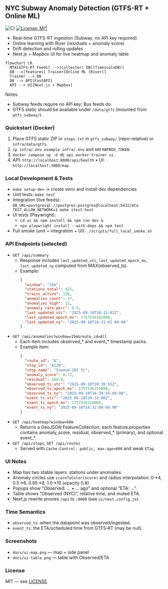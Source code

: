 <!--
Web Check (verified on current MTA official pages):

1) Subway GTFS-RT access policy:
   - The official MTA Real-time Data Feeds page states: "Accounts and API keys are no longer required to access these feeds." — https://api.mta.info/

2) Current Subway GTFS-RT feed endpoints (GTFS-RT by line family):
   - ACE: https://api-endpoint.mta.info/Dataservice/mtagtfsfeeds/nyct%2Fgtfs-ace
   - BDFM: https://api-endpoint.mta.info/Dataservice/mtagtfsfeeds/nyct%2Fgtfs-bdfm
   - G:   https://api-endpoint.mta.info/Dataservice/mtagtfsfeeds/nyct%2Fgtfs-g
   - JZ:  https://api-endpoint.mta.info/Dataservice/mtagtfsfeeds/nyct%2Fgtfs-jz
   - NQRW:https://api-endpoint.mta.info/Dataservice/mtagtfsfeeds/nyct%2Fgtfs-nqrw
   - L:   https://api-endpoint.mta.info/Dataservice/mtagtfsfeeds/nyct%2Fgtfs-l
   - SI:  https://api-endpoint.mta.info/Dataservice/mtagtfsfeeds/nyct%2Fgtfs-si
   - 1234567 (numbered lines): https://api-endpoint.mta.info/Dataservice/mtagtfsfeeds/nyct%2Fgtfs

3) Bus GTFS-RT policy (Bus Time APIs):
   - The MTA Developers page states: "Real-time bus data is provided via the Bus Time set of APIs. You will need to create an account and use an API key to access the feeds." — https://new.mta.info/developers (see Realtime data → Buses; Bus Time docs: http://bt.mta.info/wiki/Developers/Index)
-->

## NYC Subway Anomaly Detection (GTFS-RT + Online ML)

![CI](https://img.shields.io/badge/CI-green?style=flat) [![License: MIT](https://img.shields.io/badge/License-MIT-blue.svg)](LICENSE)

- Real-time GTFS-RT ingestion (Subway; no API key required)
- Online learning with River (residuals + anomaly score)
- Drift detection and rolling updates
- Next.js + Mapbox UI for live heatmap and anomaly table

```mermaid
flowchart LR
  MTA[GTFS-RT Feeds] -->|collector| DB[(TimescaleDB)]
  DB -->|features| Trainer[Online ML (River)]
  Trainer --> DB
  DB --> API[FastAPI]
  API --> UI[Next.js + Mapbox]
```

Notes
- Subway feeds require no API key; Bus feeds do.
- GTFS static should be available under `/data/gtfs` (mounted from `gtfs_subway/`).

### Quickstart (Docker)
1) Place GTFS static ZIP or `stops.txt` in `gtfs_subway/` (repo-relative) or `infra/data/gtfs`.
2) `cp infra/.env.example infra/.env` and set `MAPBOX_TOKEN`.
3) `docker compose up -d db api worker trainer ui`.
4) API: `http://localhost:8000/api/health` • UI: `http://localhost:3000/map`.

### Local Development & Tests
- `make setup-dev` → create venv and install dev dependencies
- Unit tests: `make test`
- Integration (live feeds): `DB_URL=postgresql://postgres:postgres@localhost:5432/mta TEST_ALLOW_NETWORK=1 make itest-host`
- UI tests (Playwright):
  - `cd ui && npm install && npm run dev &`
  - `npx playwright install --with-deps && npm test`
- Full smoke (unit + integration + UI): `./scripts/full_local_smoke.sh`

### API Endpoints (selected)
- `GET /api/summary`
  - Response includes `last_updated_utc`, `last_updated_epoch_ms`, `last_updated_ny` computed from MAX(observed_ts).
  - Example:
    ```json
    {
      "window": "15m",
      "stations_total": 421,
      "trains_active": 128,
      "anomalies_count": 37,
      "anomalies_high": 12,
      "anomaly_rate_perc": 8.9,
      "last_updated_utc": "2025-09-10T20:31:02Z",
      "last_updated_epoch_ms": 1757536262000,
      "last_updated_ny": "2025-09-10T16:31:02-04:00"
    }
    ```
- `GET /api/anomalies?window=15m&route_id=All`
  - Each item includes observed_* and event_* timestamp packs.
  - Example item:
    ```json
    {
      "route_id": "A",
      "stop_id": "A12N",
      "stop_name": "Inwood-207 St",
      "anomaly_score": 0.72,
      "residual": 180.0,
      "observed_ts_utc": "2025-09-10T20:30:55Z",
      "observed_ts_epoch_ms": 1757536255000,
      "observed_ts_ny": "2025-09-10T16:30:55-04:00",
      "event_ts_utc": "2025-09-10T20:32:00Z",
      "event_ts_epoch_ms": 1757536320000,
      "event_ts_ny": "2025-09-10T16:32:00-04:00"
    }
    ```
- `GET /api/heatmap?window=60m`
  - Returns a GeoJSON FeatureCollection; each feature.properties contains anomaly_score, residual, observed_* (primary), and optional event_*.
- `GET /api/stops`, `GET /api/routes`
  - Served with `Cache-Control: public, max-age=600` and weak `ETag`.

### UI Notes
- Map has two stable layers: stations under anomalies.
- Anomaly circles use `scoreToColor(score)` and radius interpolation: 0→4, 0.5→6, 0.85→8, 1.0→10 (opacity 0.8).
- Popups show “Observed: … • … ago” and optional “ETA: …”.
- Table shows “Observed (NYC)”, relative time, and muted ETA.
- Next.js rewrite proxies `/api` to `:8000` (see `ui/next.config.js`).

### Time Semantics
- `observed_ts`: when the datapoint was observed/ingested.
- `event_ts`: the ETA/scheduled time from GTFS‑RT (may be null).

### Screenshots
- `docs/ui-map.png` — map + side panel
- `docs/ui-table.png` — table with Observed/ETA

### License
MIT — see [LICENSE](LICENSE).
